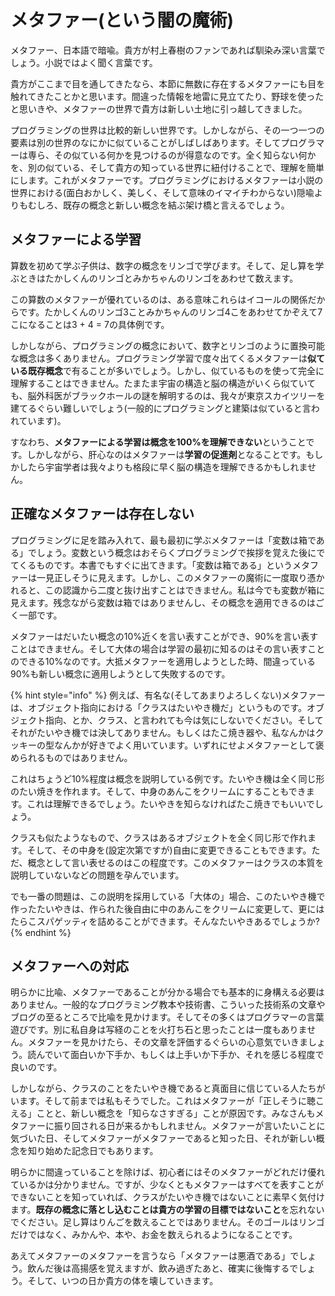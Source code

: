 # メタファー\(という闇の魔術\)

メタファー、日本語で暗喩。貴方が村上春樹のファンであれば馴染み深い言葉でしょう。小説ではよく聞く言葉です。

貴方がここまで目を通してきたなら、本節に無数に存在するメタファーにも目を触れてきたことかと思います。間違った情報を地雷に見立てたり、野球を使ったと思いきや、メタファーの世界で貴方は新しい土地に引っ越してきました。

プログラミングの世界は比較的新しい世界です。しかしながら、その一つ一つの要素は別の世界のなにかに似ていることがしばしばあります。そしてプログラマーは専ら、その似ている何かを見つけるのが得意なのです。全く知らない何かを、別の似ている、そして貴方の知っている世界に紐付けることで、理解を簡単にします。これがメタファーです。プログラミングにおけるメタファーは小説の世界における\(面白おかしく、美しく、そして意味のイマイチわからない\)隠喩よりもむしろ、既存の概念と新しい概念を結ぶ架け橋と言えるでしょう。

## メタファーによる学習

算数を初めて学ぶ子供は、数字の概念をリンゴで学びます。そして、足し算を学ぶときはたかしくんのリンゴとみかちゃんのリンゴをあわせて数えます。

この算数のメタファーが優れているのは、ある意味これらはイコールの関係だからです。たかしくんのリンゴ3ことみかちゃんのリンゴ4こをあわせてかぞえて7こになることは3 + 4 = 7の具体例です。

しかしながら、プログラミングの概念において、数字とリンゴのように置換可能な概念は多くありません。プログラミング学習で度々出てくるメタファーは**似ている既存概念**で有ることが多いでしょう。しかし、似ているものを使って完全に理解することはできません。たまたま宇宙の構造と脳の構造がいくら似ていても、脳外科医がブラックホールの謎を解明するのは、我々が東京スカイツリーを建てるぐらい難しいでしょう\(一般的にプログラミングと建築は似ていると言われています\)。

すなわち、**メタファーによる学習は概念を100%を理解できない**ということです。しかしながら、肝心なのはメタファーは**学習の促進剤**となることです。もしかしたら宇宙学者は我々よりも格段に早く脳の構造を理解できるかもしれません。

## 正確なメタファーは存在しない

プログラミングに足を踏み入れて、最も最初に学ぶメタファーは「変数は箱である」でしょう。変数という概念はおそらくプログラミングで挨拶を覚えた後にでてくるものです。本書でもすぐに出てきます。「変数は箱である」というメタファーは一見正しそうに見えます。しかし、このメタファーの魔術に一度取り憑かれると、この認識から二度と抜け出すことはできません。私は今でも変数が箱に見えます。残念ながら変数は箱ではありませんし、その概念を適用できるのはごく一部です。

メタファーはだいたい概念の10%近くを言い表すことができ、90%を言い表すことはできません。そして大体の場合は学習の最初に知るのはその言い表すことのできる10%なのです。大抵メタファーを適用しようとした時、間違っている90%も新しい概念に適用しようとして失敗するのです。

{% hint style="info" %}
例えば、有名な\(そしてあまりよろしくない\)メタファーは、オブジェクト指向における「クラスはたいやき機だ」というものです。オブジェクト指向、とか、クラス、と言われても今は気にしないでください。そしてそれがたいやき機では決してありません。もしくはたこ焼き器や、私なんかはクッキーの型なんかが好きでよく用いています。いずれにせよメタファーとして褒められるものではありません。

これはちょうど10%程度は概念を説明している例です。たいやき機は全く同じ形のたい焼きを作れます。そして、中身のあんこをクリームにすることもできます。これは理解できるでしょう。たいやきを知らなければたこ焼きでもいいでしょう。

クラスも似たようなもので、クラスはあるオブジェクトを全く同じ形で作れます。そして、その中身を\(設定次第ですが\)自由に変更できることもできます。ただ、概念として言い表せるのはこの程度です。このメタファーはクラスの本質を説明していないなどの問題を孕んでいます。

でも一番の問題は、この説明を採用している「大体の」場合、このたいやき機で作ったたいやきは、作られた後自由に中のあんこをクリームに変更して、更にはたらこスパゲッティを詰めることができます。そんなたいやきあるでしょうか?
{% endhint %}

## メタファーへの対応

明らかに比喩、メタファーであることが分かる場合でも基本的に身構える必要はありません。一般的なプログラミング教本や技術書、こういった技術系の文章やブログの至るところで比喩を見かけます。そしてその多くはプログラマーの言葉遊びです。別に私自身は写経のことを火打ち石と思ったことは一度もありません。メタファーを見かけたら、その文章を評価するぐらいの心意気でいきましょう。読んでいて面白いか下手か、もしくは上手いか下手か、それを感じる程度で良いのです。

しかしながら、クラスのことをたいやき機であると真面目に信じている人たちがいます。そして前までは私もそうでした。これはメタファーが「正しそうに聴こえる」ことと、新しい概念を「知らなさすぎる」ことが原因です。みなさんもメタファーに振り回される日が来るかもしれません。メタファーが言いたいことに気づいた日、そしてメタファーがメタファーであると知った日、それが新しい概念を知り始めた記念日でもあります。

明らかに間違っていることを除けば、初心者にはそのメタファーがどれだけ優れているかは分かりません。ですが、少なくともメタファーはすべてを表すことができないことを知っていれば、クラスがたいやき機ではないことに素早く気付けます。**既存の概念に落とし込むことは貴方の学習の目標ではないこと**を忘れないでください。足し算はりんごを数えることではありません。そのゴールはリンゴだけではなく、みかんや、本や、お金を数えられるようになることです。

あえてメタファーのメタファーを言うなら「メタファーは悪酒である」でしょう。飲んだ後は高揚感を覚えますが、飲み過ぎたあと、確実に後悔するでしょう。そして、いつの日か貴方の体を壊していきます。

